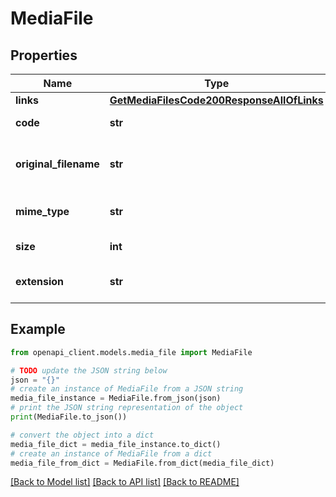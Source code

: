 # MediaFile


## Properties

Name | Type | Description | Notes
------------ | ------------- | ------------- | -------------
**links** | [**GetMediaFilesCode200ResponseAllOfLinks**](GetMediaFilesCode200ResponseAllOfLinks.md) |  | [optional] 
**code** | **str** | Media file code | [optional] 
**original_filename** | **str** | Original filename of the media file | [optional] 
**mime_type** | **str** | Mime type of the media file | [optional] 
**size** | **int** | Size of the media file | [optional] 
**extension** | **str** | Extension of the media file | [optional] 

## Example

```python
from openapi_client.models.media_file import MediaFile

# TODO update the JSON string below
json = "{}"
# create an instance of MediaFile from a JSON string
media_file_instance = MediaFile.from_json(json)
# print the JSON string representation of the object
print(MediaFile.to_json())

# convert the object into a dict
media_file_dict = media_file_instance.to_dict()
# create an instance of MediaFile from a dict
media_file_from_dict = MediaFile.from_dict(media_file_dict)
```
[[Back to Model list]](../README.md#documentation-for-models) [[Back to API list]](../README.md#documentation-for-api-endpoints) [[Back to README]](../README.md)


